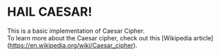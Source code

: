 # HAIL CAESAR!
This is a basic implementation of Caesar Cipher.  
To learn more about the Caesar cipher, check out this [Wikipedia article] (https://en.wikipedia.org/wiki/Caesar_cipher).
